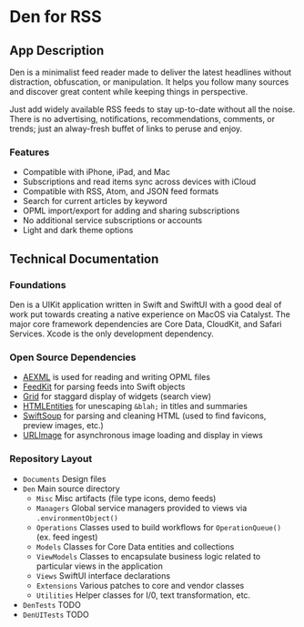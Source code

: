 # Den for RSS


## App Description

Den is a minimalist feed reader made to deliver the latest headlines without distraction, obfuscation, or manipulation. It helps you follow many sources and discover great content while keeping things in perspective.

Just add widely available RSS feeds to stay up-to-date without all the noise. There is no advertising, notifications, recommendations, comments, or trends; just an alway-fresh buffet of links to peruse and enjoy.

### Features

- Compatible with iPhone, iPad, and Mac
- Subscriptions and read items sync across devices with iCloud
- Compatible with RSS, Atom, and JSON feed formats
- Search for current articles by keyword
- OPML import/export for adding and sharing subscriptions
- No additional service subscriptions or accounts
- Light and dark theme options

## Technical Documentation

### Foundations

Den is a UIKit application written in Swift and SwiftUI with a good deal of work put towards creating a native experience on MacOS via Catalyst. The major core framework dependencies are Core Data, CloudKit, and Safari Services. Xcode is the only development dependency.

### Open Source Dependencies

* [AEXML](https://github.com/tadija/AEXML) is used for reading and writing OPML files
* [FeedKit](https://github.com/nmdias/FeedKit) for parsing feeds into Swift objects
* [Grid](https://github.com/spacenation/swiftui-grid) for staggard display of widgets (search view)
* [HTMLEntities](https://github.com/Kitura/swift-html-entities) for unescaping `&blah;` in titles and summaries
* [SwiftSoup](https://github.com/scinfu/SwiftSoup) for parsing and cleaning HTML (used to find favicons, preview images, etc.)
* [URLImage](https://github.com/dmytro-anokhin/url-image) for asynchronous image loading and display in views

### Repository Layout

* `Documents` Design files
* `Den` Main source directory
  * `Misc` Misc artifacts (file type icons, demo feeds)
  * `Managers` Global service managers provided to views via `.environmentObject()`
  * `Operations` Classes used to build workflows for `OperationQueue()` (ex. feed ingest)
  * `Models` Classes for Core Data entities and collections
  * `ViewModels` Classes to encapsulate business logic related to particular views in the application
  * `Views` SwiftUI interface declarations
  * `Extensions` Various patches to core and vendor classes
  * `Utilities` Helper classes for I/0, text transformation, etc.
* `DenTests` TODO
* `DenUITests` TODO
